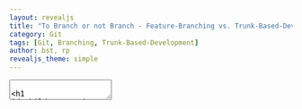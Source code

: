 ```yaml
---
layout: revealjs
title: "To Branch or not Branch - Feature-Branching vs. Trunk-Based-Development"
category: Git
tags: [Git, Branching, Trunk-Based-Development]
author: bst, rp
revealjs_theme: simple
---
```


<section data-markdown data-separator="^====*\n">
    <textarea data-template>

# BILD

Titel-Slide: To Branch or Not to Branch

Ein Drama von René Preißel und Bjørn Stachmann


================================================================

# BILD

Abbildung: Sir Bjørn

Sir Bjørn Baron of the Branches


Note:

Ich kündige eine Korrektur an.

Der angekündigt Titel ist falsch.


================================================================


# BILD

"To Branch or Not to Branch", durchgestrichen.


================================================================


# BILD

Mit Git entwickeln 
- wie man es richtig macht.


================================================================


# BILD

Sir Bjørn, 6 Soldaten und ein agiler Zuchtmeister

Im Hintergrund die Bank of England


Notes:

Meine Leute!

6 wackere aber manchmal etwas übermütige Streiter

1 agiler Zuchmeister, der dafür sorgt, 
dass keiner aus der Reihe tanzt und wir strikt agil bleiben

Und meine Wenigkeit, der Produktvogt, 
also irdischer Stellvertreter der Bank of England, unseres Kunden, 
für die wir die Ehre habe entwickeln zu dürfen.

Jeden zweiten Mittwoch um Punkt 8:15 liefern
wir funktionierende Software aus.


================================================================

# BILD

User Stories im Backlog, Bildidee fehlt noch.


Notes:

Alles geht vom Kunden aus.

 1. Am Montag morgen teilt der Kunde uns 
    seine Wünsche für den kommenden Sprint mit.
 1. Nun waltet der Produktvogt sortiert diese in das hlg. Backlog ein
    und wählt die Obersten davon für den nächsten Sprint aus.
 1. Diese werden vom Team ganz agil abgenickt,
 1. Dann commmited sich das Team auf die Erfüllung der Wünsche


================================================================


# BILD 

Story von Spalte zu Spalte schieben.

Notes:

Das Vorgehen ist einfach.

Ein Entwickler wird frei und nimmt sich die oberste User Story aus dem Backlog.

Erzeugt einen Branch (von `development`, so heißt der Entwicklungsbranch.


===============================================================


# BILD

Feature Branching bild


Notes:

Arbeitet dann ungestört auf diesem Branch, bis die seine Arbeit abgeschlosssen.

Möchte seine Änderungen nach Development bringen.

Aber Hoppla: Nicht so schnell! 
Da könnte ja jeder kommen und irgenden Schmutz in die Codebase bringen.
Nicht mit uns!

Deshalb haben wir die 1-2-3-Regel!


===============================================================


# Unsere goldene 1-2-3-Regel

Vor dem Merge

 1. Audienz beim Produktvogt
 2. Review durch erfahrenen Kollegen
 3. Vorab Integrationstest

Notes:

 1. Produktvogt
    Produktvogt um eine Audienz (Review) bitten. Ggf. Nacharbeiten.
    Kommt schon mal vor, dass jemand die Spezifikation nicht genau gelesen hat.
    Dann darf man auch mal ein Stündchen länger bleiben.
 2. Code-Review
    Striktes Code-Review durch einen erfahrenen Kollegen.
 3. Vorab-integrationStart working
    Wärend der Entwickler gearbeitet hat, haben evtl. schon andere Kollegen Features 
    integriert.

Qualität geht vor. Deshalb geht sogleich nach dem Merge auf  `development`
der automatische Build.

Anfangs kam es immer mal wieder vor, dass Änderungen den Build gebrochen haben.

Probleme in der agilen Entwicklung ergeben sich oft,
wenn einzelne Mitarbeiter nicht das richtige agile Mindset haben.

Doch dafür gibt es eine einfache Lösung.


================================================================


# BILD

## Der Mind Set Improver

Motiv: Pranger


================================================================


# BILD

Feature Branching bild mit Update-Merge


Notes:

... und seither vergisst kaum noch ein Entwickler\
vor Abschluss eines Feature-Branches den aktuellen Stand\
von `develop` herein zu mergen und die Integrationstests zu starten.


================================================================

# BILD

Motiv: Git-Flow Feature-Branche + `develop` -> `stable` Übergang

Mit eingezeichneter First-Parent-History

und Versionstag nach Release

Notes:


Feature-Freeze ab Montag, wenn wir mittwoch releasen

Keine Features-Merges nach development mehr,\
noch noch einzelne Bugfixes-Branches. (Branch je Jira-Issue)

Entwickler testen dann auf Fehler.\
Der Produktvogt testet auf fachliche Defizite.

Prüft die liste aller Merges (First-Parent-History),\
schreibt die Release Notes\
und bereitet die Präsentation am Mittwoch morgen vor.
   
     
Am Dienstag Nachmittag wird der `develop` auf `master`gemerged, 
ein Versionstag vergeben
und es erfolgt **die Feature-Freigabe**


================================================================

# BILD

Team und Produktvogt vor Kaufmann

Notes:

Mittwoch findet dann die Präsentation statt.


================================================================

# Bugs?

Notes:

Seit wir den Mindset-Improver haben, sind die natürlich selten geworden.

Ähemm ... trotzdem müssen wir zugeben, 
das kommt gelegentlich vor.

Aber wir haben ein striktes und klares Vorgehen.

================================================================


> Chuck Norris does not go bug hunting.\
> "Hunting" would imply the possibility of failure.\
> Chuck Norris goes bug killing.


================================================================


# BILD

Bugfixes in GitFlow.


Notes:

Kleine Fehler:

 1. Fix-Branch vom `master` abzweigen. TODO oder Release-branch
 2. Testen, in den `master` mergen.
 3. Master nach `develop` hochmergen.
 4. Mail an Entwickler, die ggf. `develop` in ihre Feature-Branches hochmergen.


Große Fehler:

Wir können auch ganze Features wieder Rückgang machen (Stichwort: Reverting Merges)


================================================================


## Und dann kommt der nächste Sprint


================================================================


## So arbeitet man mit Git!

Bild: Heiliger Gral mit Git-Flow Motiv


================================================================


# BILD

Sir René tritt auf

Notes:

R: WARUM SO KOMPLIZIERT?

R: Warum so viele Branches?

================================================================


> Friends don’t let friends use feature branches or GitFlow.\
> Friends keep all their code on master and use feature toggles. 
>
> (Daniel Terhorst-North, @tastapod)

[Link](https://publish.twitter.com/?query=https%3A%2F%2Ftwitter.com%2Ftastapod%2Fstatus%2F1042036175228358657&widget=Tweet)

Notes:

B: Öh ja, wie denn sonst?


================================================================


# BILD

Baumstamm, lange Kiefer

Der `master` ist die beste Version, 
die es jemals gab.

Jedes neue Commit macht in,
ein kleines bisschen besser.

Alles unser Wissen und Können steckt darin.

TODO Link zu trunk-based-development.

Notes:

R: WIR BRAUCHEN NUR EINEN BRANCH!
R: Wir mache Trunk-Based-Development!\
R: Das ist einfacher und klarere.\
R: Alles was bauen, integrieren wir\
   so schnell wie möglich auf dem master.


================================================================


TODO Team und TBD vorgehen von Sir René mehr beschreiben, 
Kunde ist die East India Company.


================================================================


# BILD

Zum Thema autarkes Arbeiten.


Notes:

## Autarkes Arbeiten 

Bezieht auf mental load in den Köpfen der Entwickler.

P Wir haben den coolen Vorteil, dass die Entwickler an einem Feature mehrer Tage konzentriert und ungestört arbeiten können.

C Git ist dezentral, man kann auf dem Klon lokal ungestört arbeiten so lange man will 
  und pushen wenn man fertig.

P Aber dann hat man ja kein backup.

C! Wann ist zum letzten Mal deine festplatte kaputt gegangen? 

C Und überhaupt, wie lange dauern der eure Tasks denn normalerweise?

P Ein paar Tage, höchstens eine Woche

C Dann kriegst du ja eine Woche lang gar nichts mit, was die anderen gemacht.

C! Und dann hast du den Ärger später beim Mergen.

C Außerdem werden am Schluss viele/grosse änderungen zummengeführt, 
  die noch nie gemeinsam durch CI gelaufen sind.
  
P Aber wenn ständig alle auf dem  master integrieren würden, 
  dann wird man ja ständig durch Änderungen abgelenkt
  die nicht zu tun haben, mit dem was man selber macht

C! Aber man kann selber wählen, wann man ein Pull durchführt.

C! Außerden sind die Integration meist harmlos, weil klein und durch CI gelaufen.


================================================================


### Fazit: Autarkes Arbeiten

 * Technisch ist der Unterschied gering.
 * Aber Unterschied in der Bewerung des Nutzen von autarker Arbeit
   * entweder häufig integrieren (alle 1/2 Stund, oder alle 3 Tage)


================================================================


Notes:

## Stabiler develop-Branch

Ziel: develop jederzeit grün.

P Aber wenn alle alle halbe Stunde integrieren, wie halte ich dann den maser/develop grün?

C Git erzwingt, dass holeden der änderungen (pull/fetc) vor dem Push
  Mit gutem Grund: 
  Als verantwortungsvoller Entwickler würde vor dem push compilieren und testen
  
P Aber das hätte ich schon gerne automatisiert (Lenin)

C Selbst wenn ein Fehler durchrutscht, würde der Build-Server das melden.

C Aber in einem die Test dauer die Itestsuite 2 Stunden -> Feature
  (Dann hätte man einen halben Tag später eine)

P Aber in einem modernen Projekt hhätte man innerhalb von Minuten Feedback.

C Wenn es trotzdem rot, dass es sicht frü alle und klar, wer/was das verursacht hat
  (Erforderlich höchste PRIO, dass schnell repariert wird)
  
P Das ist aber auch wieder ein Kontextwechsel.



================================================================


### Fazit: Stabilität

 * In kleine erfahrenen Teams, wird der development nur gelegentlich rot.
 * Vertrauen statt Kontrolle funktioniert
 * Lange Testsuiten sind Killer für Trunkbased-Development, 
   weil man dann wieder jene Kontextwechsel erhält,
   die man eigentlich loswerden wollte.

##  4 augen prinzip Sicherheit und Truck-Faktor

C Wer ist denn der Reviewer.

P Ein anderer Team, der nicht an dem Feature beteiligt war.

C Aber kann dann nur auf Code und Sicherheit, inhaltlich weiss der ja gar nicht worum es geht.

C! Würdest Du Pair Programming machen, dann hättest eine Blick auf Code und Sicherheit 
   aber zusätzlich auch einen fachlen Know-How-Transfer.
   - das gemeinsame Code durchgehen ist eh notwendig
   - den Truckfaktor echt zur verringen -> Random Pairings
   
C Code-Style, statische Analyse -> Automatisieren

C Variante nachgelagerte Reviews
  - zB bei Schliessen von JIRA am Platz
  
C Invest in Monitoring, und Recovery uU effizienter als vollständige Fehlervermeidung (Chaos Monkey)

C Das Abschliesenn von Feature-Branches erfordere eine REihe von Kontext und Toolwelche
  Master reinmergen, PR anlegen, Testergebnis abwarten, PR Reviewen, Nacharbeite, ...

Note commit-by-commit reviews

### Fazit

 * Pair Programming: Fachlicher Know How Transfer + Review-Charakter
 * Nachvollziehbarkeit von Reviews -> Pull-Requests
 * Style etc. soweit móglich automatisieren
 * Trade-Off Prävention vs. Fehlerbehebung
 
## schöne historie

P Aber bei uns sieht (anhand first-parent/merges) sehr schön, wer wann was integriert hat

TODO Bild

C Feature Branches (ohne Rebasing ) werden trotzdem hässlich. 
  Und mit Rebasing erforden noch mehr git-know-how und Abstimmung.

TODO Bild

C! Wer schaut sich die globale Historie denn wirklich an. 

 * Release Notes
 * eher auf File annotate blame, verstehen was passiert ist
 * Grob granulaer vs. fein: Welches comit gehÓr zu jedem FEator
   - git diff X^1...X^2
   - Jira issue in commit-message
 * Reverten (und Cherrypicken) eines Feature (schwierig, wenn auf mehre commits verteilt)
   - wie oft tritt das auf? Bis wann geht das überhaupt?
   - Alternative: Einzelreverts oder manuell ausbauen
   - Revert
     - Undo ist kompliziert
     - Ist ohne fachliches des Features müglich
   

C! Außerdem habe wir JIRA

P Wir könne aus der Historie die Release Notes ableiten

  - REverten kann sehr unübersichtlich werden

C Könnte man aber auch aus JIRA holen


### Fazit

 * Braucht man eine schöne Historie
 * First-Parent
   - Commit nach Features gruppiert
   - Release Historie ablesbare
 
##  feature management, feature picking

P Vor dem Release, kann Der PO entscheiden, welche Features reif sind

C Das ist brenzlig, weil die Integration dann fast vollständig ans Ende des Sprints verschoben werden

P Immerhin kann der PO entscheiden, welches Feature aufgenommen wird.

C Abhängigkeit zwischen Feature-Branches

P Wir verbieten zwischen Feature-Branches hin- und herzumergen

C Dann dauert es ja ewig, ein neue Feature zu beginnen, 
  das einem andern Feauture basiert.
  
P Ggf. Zwischenmerges auf den Master/dev. Oder aufteilen. 
  In jedem organisatorischer Overhead.

P Aber der PO kann immer entscheiden, was fachlich integert.
  - trunk-based müsste er ja jedes einzelne Commit fachlich prüfen.
   
C Natürlich würde PO erst prúfen, wenn das Feature fachlich abgeschlossen (JITA zu)
 
P Aber denn sind fachlich unvollständig Zwiechenversionen auf dem angeblich stabilen master?

C Das Könnte man aber Feature-Togglen

 * Lang laufende Branches
   - geparkte Feauter Branches
   - Migrationsbranche

### Fazit

 * FB gibt direktere Kontroller über die Integration von Features
 * Mehrfachintegration kurz vor schluss ist auch bei FB nicht empfehlenswert
 * In FB soll man Cross-Mergen meiden
 * Das Teilen von zwischenergebnissen in FB zieht organisatorischen overhead nach sich
   und erroder mehr git skill.
 * In TB akzeptiert man, dass unvollständige Features (aber immer grün)
 * in TB geben Feature-Toggles dem PO die Kontroller über Features

## Bugfixing

## Kleine Teams vs grosse/multiteams auf einem Repo

P Und wie wúRDEST du das machen, wenn ihr nicht ein Team wäret, sondern 6 Teams.

P Arbeiten die den alle und wie viele Builds bekomme ich denn,
  wenn jeder aller halbe stunde integriert.
  
C Müssen die denn alle auf demselben Repo arbeiten,
  Die könnten doch auch separates Repos haben, 
  unabhängig versionen
  und zur Laufzeit (Microservices) kommunizieren (Shared Nothing)

P Aber
  - REfactoring über REpogrenzen hinweg werden dann schwierig
  - Was ist dann überhaupt die gesamtversion
    - Meine Version kann funktionieren abhängigt vom Kontext
    - -> Client-Driven-Test, Contracts
    
P Und wenn es doch ein Repo ist

P Dann spricht vieles für Featurebased
  Wie in Open Source (man kann ja nicht jeden auf den master lassen).
  
### Fazit

Bei vielen Entwicklern in mehrren Teams,
ist der Overhead für FB oft gerechtfertigt.  
  
  
## Umgang mit Bugs  
  
  * Trunk-Based bis Release = Continuous deliviery
    - Forward fixing
  * Git-Flow Hotfix - Feature- Brances fúr Releases
    Hier Reviewbloxk besonder wichtig.
    - Erfodert hohe Git und Prozesskenntnisse
  
  
## Fazit zu Entwicklungsaspekten

Trunkbased

 * kleines, die eng zusammen arbeiten
 * schnellers Feedback, schneller integration
   - schneller Build erfoderlich
 * eher Vertrauten statuu kontrolle
 * eher monitoring/fixing statt prävention

FEauter Based

 * Größere TEams, Organsitionseinheiten, Open Source
 * formalere Prozesse, striktere Kontrolle über Inhalt
 * Hohe Anforderungen an dokumentierte Reviews
 * Schwer zu automatisierend/langlaufend Testcases
   Beispiele: SEcurity Dinge
 * Folgen von Fehlern schwer zu begrenzen (medizin, raumfahrt)
   
    </textarea>  
 </section>





